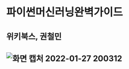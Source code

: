 # 파이썬머신러닝완벽가이드
## 위키북스, 권철민
## ![화면 캡처 2022-01-27 200312](https://user-images.githubusercontent.com/94911361/151346724-5d21e25f-c8d0-4fa6-a7a9-13edfc46cf3f.png)

